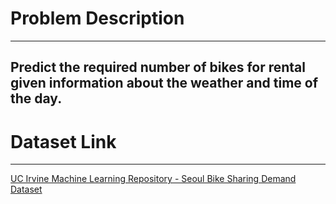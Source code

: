 # **Problem Description**
---
 Predict the required number of bikes for rental given information about the weather and time of the day.
---
# **Dataset Link**
---
[UC Irvine Machine Learning Repository - Seoul Bike Sharing Demand Dataset](https://archive.ics.uci.edu/ml/datasets/Seoul+Bike+Sharing+Demand#)
